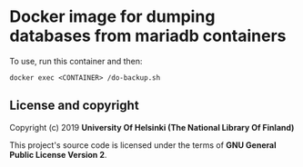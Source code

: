 # Docker image for dumping databases from mariadb containers

To use, run this container and then:
```
docker exec <CONTAINER> /do-backup.sh
```

## License and copyright

Copyright (c) 2019 **University Of Helsinki (The National Library Of Finland)**

This project's source code is licensed under the terms of **GNU General Public License Version 2**.
